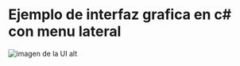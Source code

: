 # Ejemplo de interfaz grafica en c# con menu lateral

![imagen de la UI alt](https://lh3.googleusercontent.com/fElzSMvQlwn9ehe0667rfnmAF2SQ7TNdjWKXG38DoxbTfl9OXu0yEp8_KpfCtWu38-m1cprht5ngERFqc19pTP-oVRKdLB-E2wSYZYRL94QzksxwA7AREsgA8osoceT9aHS7FbQN8mdu3GqMUzUy4NAbD0qqOP-tOsvhGAQu1JvzHPLpD6cz-tgnLZBsSzWIsWrAYf2KHfTpRYdJMSiVT7RtBTbihuWwxkuTeVgAVXYmwVw90j0Gz5DL_QdJE6B3zLxNp64BEdi8kziJFqK5RgL20BLV2qEPS4U2rElJ_kDxu-Rw1meOxHR8kqc6d-pXBdX_dT3TjgV2dljMJ8uKc1AFjgxYJD8DTbzMet2gE2YSDjHmcnp-jU2pwUm9ar1Y3YuOR3xsH9acd7RGRI2cWIF4pPRWOBR0rk8frcNvL6p0fy-aOFo2gaEb6JRnejFOdO21OyUM-F1FTQPaCD0aDPcB2UOragKj18qyMkEjEV5GnU-FqWt3RhEar33TSVTamo6W1-94e0PfwVKfoNhcq9csfPMP2_UYYieTrN11GooRVDhDGPACjf0ijBHKnF3pYc0D4popf6b6oXdAO_JQm4qiLstnQFQ0-sqFj2vxlUzuy9LyDm7CNWrl-8Pj0hejtt08GnbVG_ktsOQboHtGpDfQ=w1312-h764-no)
